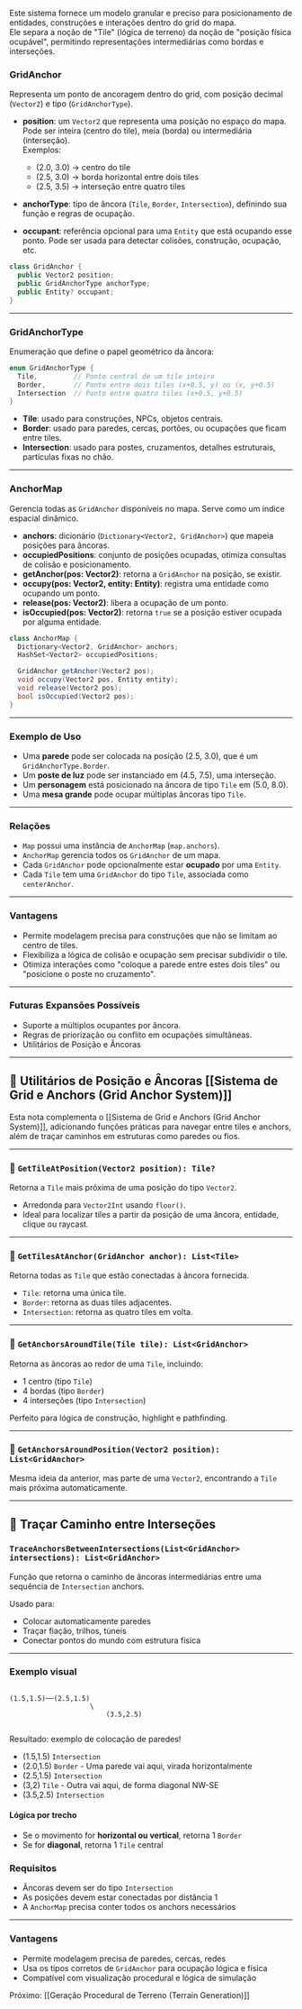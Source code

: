 Este sistema fornece um modelo granular e preciso para posicionamento de entidades, construções e interações dentro do grid do mapa.  
Ele separa a noção de "Tile" (lógica de terreno) da noção de "posição física ocupável", permitindo representações intermediárias como bordas e interseções.
### GridAnchor
Representa um ponto de ancoragem dentro do grid, com posição decimal (`Vector2`) e tipo (`GridAnchorType`).
- **position**: um `Vector2` que representa uma posição no espaço do mapa. Pode ser inteira (centro do tile), meia (borda) ou intermediária (interseção).  
  Exemplos:
  - (2.0, 3.0) → centro do tile  
  - (2.5, 3.0) → borda horizontal entre dois tiles  
  - (2.5, 3.5) → interseção entre quatro tiles
  
- **anchorType**: tipo de âncora (`Tile`, `Border`, `Intersection`), definindo sua função e regras de ocupação.
- **occupant**: referência opcional para uma `Entity` que está ocupando esse ponto. Pode ser usada para detectar colisões, construção, ocupação, etc.

```csharp
class GridAnchor {
  public Vector2 position;
  public GridAnchorType anchorType;
  public Entity? occupant;
}
````
---
### GridAnchorType
Enumeração que define o papel geométrico da âncora:
```csharp
enum GridAnchorType {
  Tile,         // Ponto central de um tile inteiro
  Border,       // Ponto entre dois tiles (x+0.5, y) ou (x, y+0.5)
  Intersection  // Ponto entre quatro tiles (x+0.5, y+0.5)
}
```
- **Tile**: usado para construções, NPCs, objetos centrais.
- **Border**: usado para paredes, cercas, portões, ou ocupações que ficam entre tiles.
- **Intersection**: usado para postes, cruzamentos, detalhes estruturais, partículas fixas no chão.
---
### AnchorMap
Gerencia todas as `GridAnchor` disponíveis no mapa. Serve como um índice espacial dinâmico.
- **anchors**: dicionário (`Dictionary<Vector2, GridAnchor>`) que mapeia posições para âncoras.
- **occupiedPositions**: conjunto de posições ocupadas, otimiza consultas de colisão e posicionamento.
- **getAnchor(pos: Vector2)**: retorna a `GridAnchor` na posição, se existir.
- **occupy(pos: Vector2, entity: Entity)**: registra uma entidade como ocupando um ponto.
- **release(pos: Vector2)**: libera a ocupação de um ponto.
- **isOccupied(pos: Vector2)**: retorna `true` se a posição estiver ocupada por alguma entidade.
```csharp
class AnchorMap {
  Dictionary<Vector2, GridAnchor> anchors;
  HashSet<Vector2> occupiedPositions;

  GridAnchor getAnchor(Vector2 pos);
  void occupy(Vector2 pos, Entity entity);
  void release(Vector2 pos);
  bool isOccupied(Vector2 pos);
}
```

---
### Exemplo de Uso
- Uma **parede** pode ser colocada na posição (2.5, 3.0), que é um `GridAnchorType.Border`.
- Um **poste de luz** pode ser instanciado em (4.5, 7.5), uma interseção.
- Um **personagem** está posicionado na âncora de tipo `Tile` em (5.0, 8.0).
- Uma **mesa grande** pode ocupar múltiplas âncoras tipo `Tile`.
---
### Relações
- `Map` possui uma instância de `AnchorMap` (`map.anchors`).
- `AnchorMap` gerencia todos os `GridAnchor` de um mapa.
- Cada `GridAnchor` pode opcionalmente estar **ocupado** por uma `Entity`.
- Cada `Tile` tem uma `GridAnchor` do tipo `Tile`, associada como `centerAnchor`.
---
### Vantagens
- Permite modelagem precisa para construções que não se limitam ao centro de tiles.
- Flexibiliza a lógica de colisão e ocupação sem precisar subdividir o tile.
- Otimiza interações como "coloque a parede entre estes dois tiles" ou "posicione o poste no cruzamento".
---
### Futuras Expansões Possíveis
- Suporte a múltiplos ocupantes por âncora.
- Regras de priorização ou conflito em ocupações simultâneas.
- Utilitários de Posição e Âncoras

---
## 🧭 Utilitários de Posição e Âncoras [[Sistema de Grid e Anchors (Grid Anchor System)]]

Esta nota complementa o [[Sistema de Grid e Anchors (Grid Anchor System)]], adicionando funções práticas para navegar entre tiles e anchors, além de traçar caminhos em estruturas como paredes ou fios.

---

### 🔹 `GetTileAtPosition(Vector2 position): Tile?`

Retorna a `Tile` mais próxima de uma posição do tipo `Vector2`.

- Arredonda para `Vector2Int` usando `floor()`.
- Ideal para localizar tiles a partir da posição de uma âncora, entidade, clique ou raycast.

---

### 🔹 `GetTilesAtAnchor(GridAnchor anchor): List<Tile>`

Retorna todas as `Tile` que estão conectadas à âncora fornecida.

- `Tile`: retorna uma única tile.
- `Border`: retorna as duas tiles adjacentes.
- `Intersection`: retorna as quatro tiles em volta.

---

### 🔹 `GetAnchorsAroundTile(Tile tile): List<GridAnchor>`

Retorna as âncoras ao redor de uma `Tile`, incluindo:

- 1 centro (tipo `Tile`)
- 4 bordas (tipo `Border`)
- 4 interseções (tipo `Intersection`)

Perfeito para lógica de construção, highlight e pathfinding.

---

### 🔹 `GetAnchorsAroundPosition(Vector2 position): List<GridAnchor>`

Mesma ideia da anterior, mas parte de uma `Vector2`, encontrando a `Tile` mais próxima automaticamente.

---

## 🔧 Traçar Caminho entre Interseções

### `TraceAnchorsBetweenIntersections(List<GridAnchor> intersections): List<GridAnchor>`

Função que retorna o caminho de âncoras intermediárias entre uma sequência de `Intersection` anchors.

Usado para:
- Colocar automaticamente paredes
- Traçar fiação, trilhos, túneis
- Conectar pontos do mundo com estrutura física

---

### Exemplo visual

```

(1.5,1.5)──(2.5,1.5)
					\
						(3.5,2.5)


````

Resultado: exemplo de colocação de paredes!
- (1.5,1.5) `Intersection`
- (2.0,1.5) `Border` - Uma parede vai aqui, virada horizontalmente
- (2.5,1.5) `Intersection`
- (3,2) `Tile` - Outra vai aqui, de forma diagonal NW-SE
- (3.5,2.5) `Intersection`
#### Lógica por trecho

- Se o movimento for **horizontal ou vertical**, retorna 1 `Border`
- Se for **diagonal**, retorna 1 `Tile` central
### Requisitos

- Âncoras devem ser do tipo `Intersection`
- As posições devem estar conectadas por distância 1
- A `AnchorMap` precisa conter todos os anchors necessários

---

### Vantagens

- Permite modelagem precisa de paredes, cercas, redes
- Usa os tipos corretos de `GridAnchor` para ocupação lógica e física
- Compatível com visualização procedural e lógica de simulação

Próximo: [[Geração Procedural de Terreno (Terrain Generation)]]
